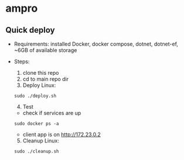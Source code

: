 # ampro

## Quick deploy  

- Requirements: installed Docker, docker compose, dotnet, dotnet-ef, ~6GB of available storage
- Steps:
    1. clone this repo
    2. cd to main repo dir
    3. Deploy
    Linux:
    ```
    sudo ./deploy.sh
    ```
    
    4. Test
    - check if services are up
    ```
    sudo docker ps -a
    ```
    - client app is on http://172.23.0.2

    5. Cleanup
    Linux:
    ```
    sudo ./cleanup.sh
    ```